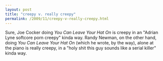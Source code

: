 ```yaml
---
layout: post
title: "creepy v. really creepy"
permalink: /2009/11/creepy-v-really-creepy.html
---
```


Sure, Joe Cocker doing _You Can Leave Your Hat On_ is creepy in an "Adrian Lyne softcore porn creepy" kinda way. Randy Newman, on the other hand, doing _You Can Leave Your Hat On_ (which he wrote, by the way), alone at the piano is really creepy, in a "holy shit this guy sounds like a serial killer" kinda way.